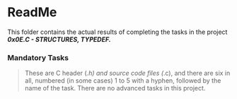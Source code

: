 # ReadMe

This folder contains the actual results of completing the tasks in the project ___0x0E.C - STRUCTURES, TYPEDEF.___

### Mandatory Tasks
> These are C header (*.h) and source code files (*.c), and there are six in all, numbered (in some cases) 1 to 5 with a hyphen, followed by the name of the task.
> There are no advanced tasks in this project.
